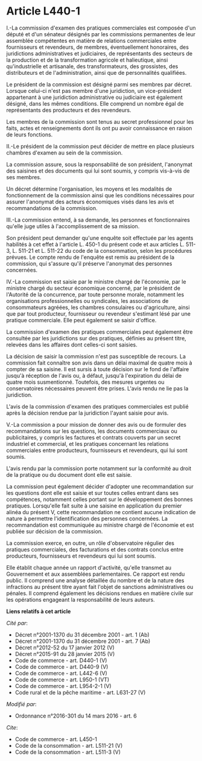 # Article L440-1

I.-La commission d'examen des pratiques commerciales est composée d'un député et d'un sénateur désignés par les commissions
permanentes de leur assemblée compétentes en matière de relations commerciales entre fournisseurs et revendeurs, de membres,
éventuellement honoraires, des juridictions administratives et judiciaires, de représentants des secteurs de la production et
de la transformation agricole et halieutique, ainsi qu'industrielle et artisanale, des transformateurs, des grossistes, des
distributeurs et de l'administration, ainsi que de personnalités qualifiées. 

Le président de la commission est désigné parmi ses membres par décret. Lorsque celui-ci n'est pas membre d'une juridiction,
un vice-président appartenant à une juridiction administrative ou judiciaire est également désigné, dans les mêmes
conditions. Elle comprend un nombre égal de représentants des producteurs et des revendeurs. 

Les membres de la commission sont tenus au secret professionnel pour les faits, actes et renseignements dont ils ont pu avoir
connaissance en raison de leurs fonctions. 

II.-Le président de la commission peut décider de mettre en place plusieurs chambres d'examen au sein de la commission. 

La commission assure, sous la responsabilité de son président, l'anonymat des saisines et des documents qui lui sont soumis,
y compris vis-à-vis de ses membres. 

Un décret détermine l'organisation, les moyens et les modalités de fonctionnement de la commission ainsi que les conditions
nécessaires pour assurer l'anonymat des acteurs économiques visés dans les avis et recommandations de la commission. 

III.-La commission entend, à sa demande, les personnes et fonctionnaires qu'elle juge utiles à l'accomplissement de sa
mission. 

Son président peut demander qu'une enquête soit effectuée par les agents habilités à cet effet à l'article L. 450-1 du
présent code et aux articles L. 511-3, L. 511-21 et L. 511-22 du code de la consommation, selon les procédures prévues. Le
compte rendu de l'enquête est remis au président de la commission, qui s'assure qu'il préserve l'anonymat des personnes
concernées. 

IV.-La commission est saisie par le ministre chargé de l'économie, par le ministre chargé du secteur économique concerné, par
le président de l'Autorité de la concurrence, par toute personne morale, notamment les organisations professionnelles ou
syndicales, les associations de consommateurs agréées, les chambres consulaires ou d'agriculture, ainsi que par tout
producteur, fournisseur ou revendeur s'estimant lésé par une pratique commerciale. Elle peut également se saisir d'office. 

La commission d'examen des pratiques commerciales peut également être consultée par les juridictions sur des pratiques,
définies au présent titre, relevées dans les affaires dont celles-ci sont saisies. 

La décision de saisir la commission n'est pas susceptible de recours. La commission fait connaître son avis dans un délai
maximal de quatre mois à compter de sa saisine. Il est sursis à toute décision sur le fond de l'affaire jusqu'à réception de
l'avis ou, à défaut, jusqu'à l'expiration du délai de quatre mois susmentionné. Toutefois, des mesures urgentes ou
conservatoires nécessaires peuvent être prises. L'avis rendu ne lie pas la juridiction. 

L'avis de la commission d'examen des pratiques commerciales est publié après la décision rendue par la juridiction l'ayant
saisie pour avis. 

V.-La commission a pour mission de donner des avis ou de formuler des recommandations sur les questions, les documents
commerciaux ou publicitaires, y compris les factures et contrats couverts par un secret industriel et commercial, et les
pratiques concernant les relations commerciales entre producteurs, fournisseurs et revendeurs, qui lui sont soumis. 

L'avis rendu par la commission porte notamment sur la conformité au droit de la pratique ou du document dont elle est
saisie. 

La commission peut également décider d'adopter une recommandation sur les questions dont elle est saisie et sur toutes celles
entrant dans ses compétences, notamment celles portant sur le développement des bonnes pratiques. Lorsqu'elle fait suite à
une saisine en application du premier alinéa du présent V, cette recommandation ne contient aucune indication de nature à
permettre l'identification des personnes concernées. La recommandation est communiquée au ministre chargé de l'économie et
est publiée sur décision de la commission. 

La commission exerce, en outre, un rôle d'observatoire régulier des pratiques commerciales, des facturations et des contrats
conclus entre producteurs, fournisseurs et revendeurs qui lui sont soumis. 

Elle établit chaque année un rapport d'activité, qu'elle transmet au Gouvernement et aux assemblées parlementaires. Ce
rapport est rendu public. Il comprend une analyse détaillée du nombre et de la nature des infractions au présent titre ayant
fait l'objet de sanctions administratives ou pénales. Il comprend également les décisions rendues en matière civile sur les
opérations engageant la responsabilité de leurs auteurs.

**Liens relatifs à cet article**

_Cité par_:

  - Décret n°2001-1370 du 31 décembre 2001 - art. 1 (Ab)
  - Décret n°2001-1370 du 31 décembre 2001 - art. 7 (Ab)
  - Décret n°2012-52 du 17 janvier 2012 (V)
  - Décret n°2015-91 du 28 janvier 2015 (V)
  - Code de commerce - art. D440-1 (V)
  - Code de commerce - art. D440-9 (V)
  - Code de commerce - art. L442-6 (V)
  - Code de commerce - art. L950-1 (VT)
  - Code de commerce - art. L954-2-1 (V)
  - Code rural et de la pêche maritime - art. L631-27 (V)

_Modifié par_:

  - Ordonnance n°2016-301 du 14 mars 2016 - art. 6

_Cite_:

  - Code de commerce - art. L450-1
  - Code de la consommation - art. L511-21 (V)
  - Code de la consommation - art. L511-3 (V)
